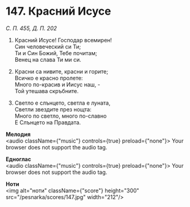 # 147. Красний Исусе

_С. П. 455, Д. П. 202_

1. Красний Исусе! Господар всемирен!  
Син человеческий си Ти;  
Ти и Син Божий, Тебе почитам;  
Венец на слава Ти ми си.   

2. Красни са нивите, красни и горите;  
Всичко е красно пролете:  
Много по-красив и Иисус наш, -  
Той утешава скръбните.  

3. Светло е слънцето, светла е луната,  
Светли звездите през нощта:  
Много по светло, много по-славно  
Е Слънцето на Правдата.

**Мелодия**  
<audio className={"music"} controls={true} preload={"none"}>
    <source src="/pesnarka/mp3/147.mp3" type="audio/mpeg"/>
    Your browser does not support the audio tag.
</audio>

**Едноглас**  
<audio className={"music"} controls={true} preload={"none"}>
    <source src="/pesnarka/transp/147.mp3" type="audio/mpeg"/>
    Your browser does not support the audio tag.
</audio>

**Ноти**  
<img alt="ноти" className={"score"} height="300" src="/pesnarka/scores/147.jpg" width="212"/>
